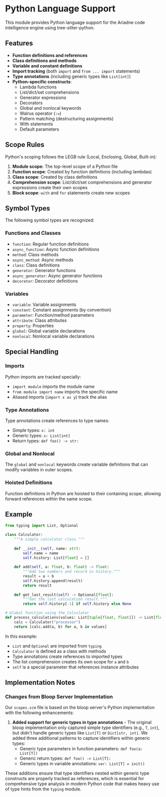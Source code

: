 # Python Language Support

This module provides Python language support for the Ariadne code intelligence engine using tree-sitter-python.

## Features

- **Function definitions and references**
- **Class definitions and methods**
- **Variable and constant definitions**
- **Import tracking** (both `import` and `from ... import` statements)
- **Type annotations** (including generic types like `List[int]`)
- **Python-specific constructs**:
  - Lambda functions
  - List/dict/set comprehensions
  - Generator expressions
  - Decorators
  - Global and nonlocal keywords
  - Walrus operator (`:=`)
  - Pattern matching (destructuring assignments)
  - With statements
  - Default parameters

## Scope Rules

Python's scoping follows the LEGB rule (Local, Enclosing, Global, Built-in):

1. **Module scope**: The top-level scope of a Python file
2. **Function scope**: Created by function definitions (including lambdas)
3. **Class scope**: Created by class definitions
4. **Comprehension scope**: List/dict/set comprehensions and generator expressions create their own scopes
5. **Block scope**: `with` and `for` statements create new scopes

## Symbol Types

The following symbol types are recognized:

### Functions and Classes
- `function`: Regular function definitions
- `async_function`: Async function definitions
- `method`: Class methods
- `async_method`: Async methods
- `class`: Class definitions
- `generator`: Generator functions
- `async_generator`: Async generator functions
- `decorator`: Decorator definitions

### Variables
- `variable`: Variable assignments
- `constant`: Constant assignments (by convention)
- `parameter`: Function/method parameters
- `attribute`: Class attributes
- `property`: Properties
- `global`: Global variable declarations
- `nonlocal`: Nonlocal variable declarations

## Special Handling

### Imports
Python imports are tracked specially:
- `import module` imports the module name
- `from module import name` imports the specific name
- Aliased imports (`import x as y`) track the alias

### Type Annotations
Type annotations create references to type names:
- Simple types: `x: int`
- Generic types: `x: List[int]`
- Return types: `def foo() -> str:`

### Global and Nonlocal
The `global` and `nonlocal` keywords create variable definitions that can modify variables in outer scopes.

### Hoisted Definitions
Function definitions in Python are hoisted to their containing scope, allowing forward references within the same scope.

## Example

```python
from typing import List, Optional

class Calculator:
    """A simple calculator class."""
    
    def __init__(self, name: str):
        self.name = name
        self.history: List[float] = []
    
    def add(self, a: float, b: float) -> float:
        """Add two numbers and record in history."""
        result = a + b
        self.history.append(result)
        return result
    
    def get_last_result(self) -> Optional[float]:
        """Get the last calculation result."""
        return self.history[-1] if self.history else None

# Global function using the Calculator
def process_calculations(values: List[tuple[float, float]]) -> List[float]:
    calc = Calculator("processor")
    return [calc.add(a, b) for a, b in values]
```

In this example:
- `List` and `Optional` are imported from `typing`
- `Calculator` is defined as a class with methods
- Type annotations create references to imported types
- The list comprehension creates its own scope for `a` and `b`
- `self` is a special parameter that references instance attributes

## Implementation Notes

### Changes from Bloop Server Implementation

Our `scopes.scm` file is based on the bloop server's Python implementation with the following enhancements:

1. **Added support for generic types in type annotations** - The original bloop implementation only captured simple type identifiers (e.g., `T`, `int`), but didn't handle generic types like `List[T]` or `Dict[str, int]`. We added three additional patterns to capture identifiers within generic types:
   - Generic type parameters in function parameters: `def foo(a: List[T])`
   - Generic return types: `def foo() -> List[T]:`
   - Generic types in variable annotations: `var: List[T] = init()`

These additions ensure that type identifiers nested within generic type constructs are properly tracked as references, which is essential for comprehensive type analysis in modern Python code that makes heavy use of type hints from the `typing` module.
